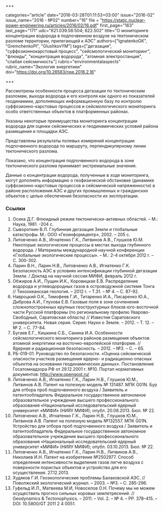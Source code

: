 +++

categories="article"
date="2016-03-28T01:11:53+03:00"
issue="2016-02"
issue_name="2016 - №02"
number="16"
file = "https://static.nuclear-power-engineering.ru/articles/2016/02/16.pdf"
first_page="163"
last_page="171"
udc="621.039.58:504; 622.502"
title="О мониторинге концентрации водорода в подпочвенном воздухе на тектоническом разломе территории, прилегающей к АЭС"
authors=["IgnatenkoGK", "GremchenkoPI", "GlushkovYM"]
tags=["дегазация", "суффозионнокарстовый процесс", "сейсмологический мониторинг", "флюиды", "концентрация водорода", "атомная электростанция", "слабая сейсмичность"]
rubric="environmentalaspects"
rubric_name="Экология энергетики"
doi="https://doi.org/10.26583/npe.2016.2.16"

+++

Рассмотрены особенности процесса дегазации по тектоническим разломам, выхода водорода и его контроля как одного из показателей геодинамики, дополняющих информационную базу по контролю суффозионно-карстовых процессов и сейсмологического мониторинга особо ответственных объектов в платформенных районах. 

Указаны некоторые преимущества мониторинга концентрации водорода для оценки сейсмических и геодинамических условий района размещения и площадки АЭС. 

Представлены результаты полевых измерений концентрации подпочвенного водорода по маршруту, перпендикулярному линии тектонического разлома. 

Показано, что концентрация подпочвенного водорода в зоне тектонического разлома принимает экстремальные значения. 

Данные о концентрации водорода, полученные в ходе мониторинга, могут дополнять информацию о геофизической обстановке (динамике суффозионно-карстовых процессов и сейсмической напряженности) в районе расположения АЭС и других промышленных и гражданских объектов с целью обеспечения безопасности их эксплуатации.

### Ссылки

1. Осика Д.Г. Флюидный режим тектонически-активных областей. – М.: Наука, 1981. -204 с.
2. Сывороткин В.Л. Глубинная дегазация Земли и глобальные катастрофы. М.: ООО «Геоинформцентр», 2002. – 205 с.
3. Литовченко А.В., Игнатенко Г.К., Литвинов А.В., Глушков Ю.М. Некоторые экологические процессы в местах выхода глубинного водорода. / Материалы международной научной конференции «Глобальные экологические процессы». – М.: 2-4 октября 2012 г. – С. 300-302.
4. Ларин В.Н., Ларин Н.В., Литовченко А.В., Игнатенко Г.К. Безопасность АЭС в условиях интенсификации глубинной дегазации Земли. / Доклад на научной сессии МИФИ, февраль 2012 г.
5. Обжиров А.И., Пущин И.К., Коровицкая Е.В. Распределение водорода и углеводородных газов в островодужной системе Тонга // Тихоокеанская геология. – 2012 г. – Т.31. – № 4. – С. 87-92.
6. Навроцкий О.К., Тимофеев Г.И., Титаренко И.А., Писаренко Ю.А., Диброва А.И., Глухова Е.В. Газовые поля в зоне сочленения сложнопостроенных крупных геоструктурных блоков юго-восточной части Русской платформы (по региональному профилю Уварово-Свободный, Саратовская область) // Известия Саратовского университета. Новая серия. Серия: Науки о Земле. – 2012. – Т. 12. – № 2. – С. 77-84.
7. Бугаев Е.Г., Кишкина С.Б., Санина И.А. Особенности сейсмологического мониторинга районов размещения объектов атомной энергетики на восточно-европейской платформе. // Ядерная и радиационная безопасность. – 2012. – №3. – С. – 65.
8. РБ-019-01. Руководство по безопасности. «Оценка сейсмической опасности участков размещения ядерно- и радиационно опасных объектов на основании геодинамических данных». Постановление Госатомнадзора РФ от 29.12.2001 г. №10. Портал нормативных документов: http://www.opengost.ru/
9. Литовченко А.В., Игнатенко Г.К., Ларин Н.В., Глушков Ю.М., Литвинов А.В. Патент на полезную модель № 131487. МПК G01N. Бур для отбора проб подпочвенного воздуха / Заявитель и патентообладатель Федеральное государственное автономное образовательное учреждение высшего профессионального образования «Национальный исследовательский ядерный университет «МИФИ» (НИЯУ МИФИ); опубл. 20.08.2013. Бюл. № 22.
10. Литовченко А.В., Игнатенко Г.К., Ларин Н.В., Глушков Ю.М., Литвинов А.В. Патент на полезную модель №132557. МПК G01N. Устройство для отбора проб подпочвенного воздуха / Заявитель и патентообладатель Федеральное государственное автономное образовательное учреждение высшего профессионального образования «Национальный исследовательский ядерный университет «МИФИ» (НИЯУ МИФИ); опубл. 03.10.2013. Бюл. № 22.
11. Литовченко А.В., Игнатенко Г.К., Ларин Н.В., Литвинов А.В., Николаев И.Н. Патент на изобретение №2502977. Способ определения интенсивности выделения газов легче воздуха с поверхности пористых объектов и устройство для его осуществления. 27.12.2013.
12. Худяков Г.И. Геоэкологические проблемы Балаковской АЭС. // Поволжский экологический журнал. – 2003. – №3. – С. 285-296.
13. Гуфельд И.Л., Матвеева М.И, Новоселов О.Н. Почему мы не можем осуществить прогноз сильных коровых землетрясений. // Geodynamics & Tectonophysics. – 2011. – Vol. 2. – № 4. – PP. 378–415. – DOI: 10.5800/GT 2011 2 4 0051.